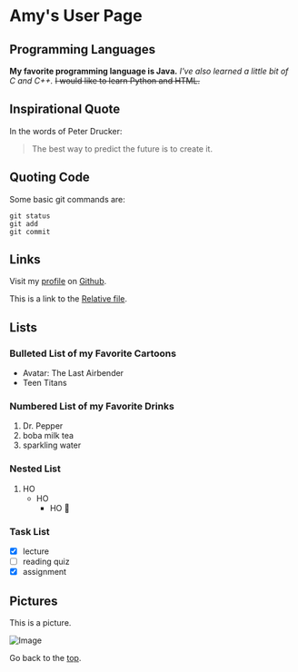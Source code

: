 # Amy's User Page

## Programming Languages

**My favorite programming language is Java.**
*I've also learned a little bit of C and C++.*
~~I would like to learn Python and HTML.~~

## Inspirational Quote

In the words of Peter Drucker:

> The best way to predict the future is to create it.

## Quoting Code

Some basic git commands are:
```
git status
git add
git commit
```

## Links

Visit my [profile](https://github.com/amys8) on [Github](https://github.com).

This is a link to the [Relative file](./RELATIVE.md).

## Lists

### Bulleted List of my Favorite Cartoons
- Avatar: The Last Airbender
- Teen Titans

### Numbered List of my Favorite Drinks
1. Dr. Pepper
2. boba milk tea
3. sparkling water

### Nested List
1. HO
   - HO
     - HO :santa:
     
### Task List
- [x] lecture
- [ ] reading quiz
- [x] assignment

## Pictures

This is a picture.

![Image](https://media.discordapp.net/attachments/773016305325834322/796554608830054400/IMG_9144.JPG?width=885&height=664)

Go back to the [top](https://github.com/amys8/amys8.github.io/blob/main/README.md#amys-user-page). 
